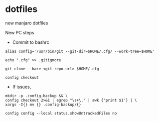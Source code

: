 # dotfiles
new manjaro dotfiles


New PC steps

- Commit to bashrc
```
alias config='/usr/bin/git --git-dir=$HOME/.cfg/ --work-tree=$HOME'
```

```
echo ".cfg" >> .gitignore
```

```
git clone --bare <git-repo-url> $HOME/.cfg
```

```
config checkout
```

- If issues, 

```
mkdir -p .config-backup && \
config checkout 2>&1 | egrep "\s+\." | awk {'print $1'} | \
xargs -I{} mv {} .config-backup/{}
```

```
config config --local status.showUntrackedFiles no
```
